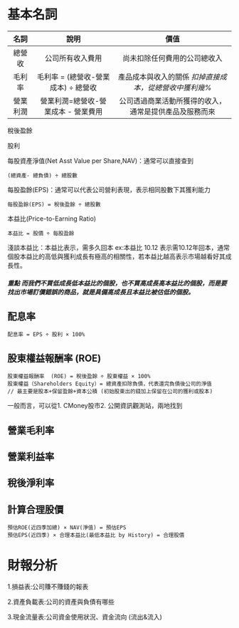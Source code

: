 # 基本名詞
| 名詞 | 說明 | 價值 |
| :-------------: | :-------------: | :------------:|
| 總營收 | 公司所有收入費用 | 尚未扣除任何費用的公司總收入 |
| 毛利率 | 毛利率 = (總營收-營業成本) ÷ 總營收 | 產品成本與收入的關係 *扣掉直接成本，從總營收中獲利幾%*|
| 營業利潤 | 營業利潤=總營收-營業成本 - 營業費用 | 公司透過商業活動所獲得的收入，通常是提供產品及服務而來|

稅後盈餘

股利

每股資產淨值(Net Asst Value per Share,NAV)：通常可以直接查到

    (總資產- 總負債) ÷ 總股數


每股盈餘(EPS)：通常可以代表公司營利表現，表示相同股數下其獲利能力

    每股盈餘(EPS) = 稅後盈餘 ÷ 總股數

本益比(Price-to-Earning Ratio)

    本益比 = 股價 ÷ 每股盈餘
淺談本益比：本益比表示，需多久回本 ex:本益比 10.12 表示需10.12年回本，通常個股本益比的高低與獲利成長有極高的相關性，若本益比越高表示市場越看好其成長性。

##### 重點 而我們不買低成長低本益比的個股，也不買高成長高本益比的個股，而是要找出市場訂價錯誤的商品，就是具備高成長且本益比被估低的個股。



配息率
-----

    配息率 = EPS ÷ 股利 × 100%
股東權益報酬率 (ROE) 
-----
    股東權益報酬率  (ROE) = 稅後盈餘 ÷ 股東權益 × 100%
    股東權益（Shareholders Equity）= 總資產扣除負債，代表還完負債後公司的淨值 
    // 最主要是股本+保留盈餘+資本公積 (初始股東出的錢加上保留在公司的獲利或股本)
一般而言，可以從1. CMoney股市2. 公開資訊觀測站，兩地找到

營業毛利率
--------

營業利益率
---------
稅後淨利率
---------


## 計算合理股價
    預估ROE(近四季加總) × NAV(淨值) = 預估EPS
    預估EPS(近四季) × 合理本益比(最低本益比 by History) = 合理股價

# 財報分析

1.損益表:公司賺不賺錢的報表

2.資產負載表:公司的資產與負債有哪些

3.現金流量表:公司資金使用狀況、資金流向 (流出&流入)
